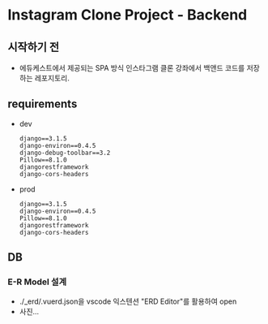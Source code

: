 # Instagram Clone Project - Backend

## 시작하기 전

- 에듀케스트에서 제공되는 SPA 방식 인스타그램 클론 강좌에서 백앤드 코드를 저장하는 레포지토리.

## requirements

- dev

    ```requirements
    django==3.1.5
    django-environ==0.4.5
    django-debug-toolbar==3.2
    Pillow==8.1.0
    djangorestframework
    django-cors-headers
    ```

- prod

    ```requirements
    django==3.1.5
    django-environ==0.4.5
    Pillow==8.1.0
    djangorestframework
    django-cors-headers
    ```

## DB

### E-R Model 설계

- ./_erd/.vuerd.json을 vscode 익스텐션 "ERD Editor"를 활용하여 open
- 사진...